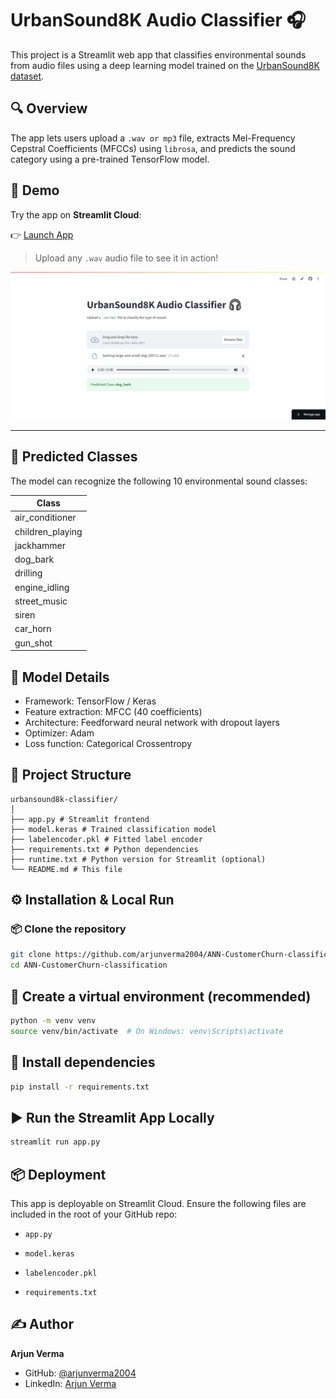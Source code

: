 # UrbanSound8K Audio Classifier 🎧

This project is a Streamlit web app that classifies environmental sounds from audio files using a deep learning model trained on the [UrbanSound8K dataset](https://urbansounddataset.weebly.com/urbansound8k.html).

## 🔍 Overview

The app lets users upload a `.wav or mp3` file, extracts Mel-Frequency Cepstral Coefficients (MFCCs) using `librosa`, and predicts the sound category using a pre-trained TensorFlow model.

## 🚀 Demo

Try the app on **Streamlit Cloud**:

👉 [Launch App](https://urbansound8k-classifier.streamlit.app)

> Upload any `.wav` audio file to see it in action!

![App Screenshot](https://github.com/arjunverma2004/urbansound8k-classifier/blob/main/screenshots/urbansound8k-classifier_ss.png)


---

## 🎯 Predicted Classes

The model can recognize the following 10 environmental sound classes:

| Class              | 
|--------------------|
| air_conditioner    | 
| children_playing   | 
| jackhammer         | 
| dog_bark           | 
| drilling           | 
| engine_idling      | 
| street_music       | 
| siren              | 
| car_horn           | 
| gun_shot           | 


## 🧠 Model Details

- Framework: TensorFlow / Keras
- Feature extraction: MFCC (40 coefficients)
- Architecture: Feedforward neural network with dropout layers
- Optimizer: Adam
- Loss function: Categorical Crossentropy

## 📁 Project Structure
```
urbansound8k-classifier/
│
├── app.py # Streamlit frontend
├── model.keras # Trained classification model
├── labelencoder.pkl # Fitted label encoder
├── requirements.txt # Python dependencies
├── runtime.txt # Python version for Streamlit (optional)
└── README.md # This file
```


## ⚙️ Installation & Local Run


### 📦 Clone the repository

```bash
git clone https://github.com/arjunverma2004/ANN-CustomerChurn-classification.git
cd ANN-CustomerChurn-classification
```

## 🐍 Create a virtual environment (recommended)

```bash
python -m venv venv
source venv/bin/activate  # On Windows: venv\Scripts\activate
```

## 🔧 Install dependencies

```bash
pip install -r requirements.txt
```

## ▶️ Run the Streamlit App Locally

```bash
streamlit run app.py
```



## 📦 Deployment

This app is deployable on Streamlit Cloud. Ensure the following files are included in the root of your GitHub repo:

- ```app.py```

- ```model.keras```

- ```labelencoder.pkl```

- ```requirements.txt```

## ✍️ Author

**Arjun Verma**

- GitHub: [@arjunverma2004](https://github.com/arjunverma2004)  
- LinkedIn: [Arjun Verma](https://www.linkedin.com/in/arjunverma2004/)
